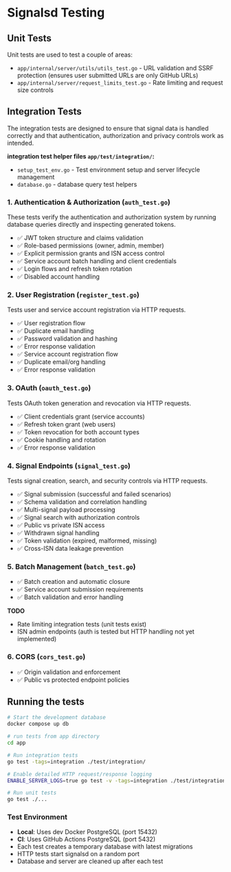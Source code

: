 # Signalsd Testing

## Unit Tests 

Unit tests are used to test a couple of areas:
- `app/internal/server/utils/utils_test.go` - URL validation and SSRF protection (ensures user submitted URLs are only GitHub URLs)
- `app/internal/server/request_limits_test.go` - Rate limiting and request size controls

## Integration Tests

The integration tests are designed to ensure that signal data is handled correctly and that authentication, authorization and privacy controls work as intended.

**integration test helper files `app/test/integration/`:**

- `setup_test_env.go` - Test environment setup and server lifecycle management
- `database.go` - database query test helpers

### 1. Authentication & Authorization (`auth_test.go`)

These tests verify the authentication and authorization system by running database queries directly and inspecting generated tokens.

- ✅ JWT token structure and claims validation
- ✅ Role-based permissions (owner, admin, member)
- ✅ Explicit permission grants and ISN access control
- ✅ Service account batch handling and client credentials
- ✅ Login flows and refresh token rotation
- ✅ Disabled account handling


### 2. User Registration (`register_test.go`)
Tests user and service account registration via HTTP requests.

- ✅ User registration flow
- ✅ Duplicate email handling
- ✅ Password validation and hashing
- ✅ Error response validation
- ✅ Service account registration flow
- ✅ Duplicate email/org handling
- ✅ Error response validation

### 3. OAuth (`oauth_test.go`)
Tests OAuth token generation and revocation via HTTP requests.

- ✅ Client credentials grant (service accounts)
- ✅ Refresh token grant (web users)
- ✅ Token revocation for both account types
- ✅ Cookie handling and rotation
- ✅ Error response validation

### 4. Signal Endpoints (`signal_test.go`)

Tests signal creation, search, and security controls via HTTP requests.

- ✅ Signal submission (successful and failed scenarios)
- ✅ Schema validation and correlation handling
- ✅ Multi-signal payload processing
- ✅ Signal search with authorization controls
- ✅ Public vs private ISN access
- ✅ Withdrawn signal handling
- ✅ Token validation (expired, malformed, missing)
- ✅ Cross-ISN data leakage prevention


### 5. Batch Management (`batch_test.go`)

- ✅ Batch creation and automatic closure
- ✅ Service account submission requirements
- ✅ Batch validation and error handling

**TODO**
- Rate limiting integration tests (unit tests exist)
- ISN admin endpoints (auth is tested but HTTP handling not yet implemented)

### 6. CORS (`cors_test.go`)

- ✅ Origin validation and enforcement
- ✅ Public vs protected endpoint policies

## Running the tests
```bash
# Start the development database
docker compose up db

# run tests from app directory
cd app

# Run integration tests
go test -tags=integration ./test/integration/

# Enable detailed HTTP request/response logging
ENABLE_SERVER_LOGS=true go test -v -tags=integration ./test/integration/

# Run unit tests
go test ./...
```

### Test Environment
- **Local**: Uses dev Docker PostgreSQL (port 15432)
- **CI**: Uses GitHub Actions PostgreSQL (port 5432)
- Each test creates a temporary database with latest migrations
- HTTP tests start signalsd on a random port
- Database and server are cleaned up after each test
